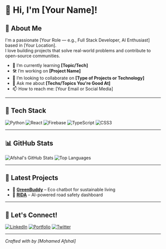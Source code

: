 # 👋 Hi, I'm [Your Name]!

## 🚀 About Me
I'm a passionate [Your Role — e.g., Full Stack Developer, AI Enthusiast] based in [Your Location].  
I love building projects that solve real-world problems and contribute to open-source communities.

- 🌱 I’m currently learning **[Topic/Tech]**
- 🛠️ I’m working on **[Project Name]**
- 👯 I’m looking to collaborate on **[Type of Projects or Technology]**
- 💬 Ask me about **[Techs/Topics You're Good At]**
- 📫 How to reach me: [Your Email or Social Media]

---

## 🧰 Tech Stack
![Python](https://img.shields.io/badge/Python-3776AB?style=for-the-badge&logo=python&logoColor=white)
![React](https://img.shields.io/badge/React-20232A?style=for-the-badge&logo=react&logoColor=61DAFB)
![Firebase](https://img.shields.io/badge/Firebase-FFCA28?style=for-the-badge&logo=firebase&logoColor=white)
![TypeScript](https://img.shields.io/badge/TypeScript-007ACC?style=for-the-badge&logo=typescript&logoColor=white)
![CSS3](https://img.shields.io/badge/CSS3-1572B6?style=for-the-badge&logo=css3&logoColor=white)

---

## 📊 GitHub Stats

![Afshal's GitHub Stats](https://github-readme-stats.vercel.app/api?username=yourusername&show_icons=true&theme=radical)
![Top Languages](https://github-readme-stats.vercel.app/api/top-langs/?username=yourusername&layout=compact&theme=radical)

---

## 📝 Latest Projects

- 🌱 [**GreenBuddy**](https://github.com/yourusername/greenbuddy) – Eco chatbot for sustainable living  
- 🚦 [**RIDA**](https://github.com/yourusername/rida-dashboard) – AI-powered road safety dashboard  

---

## 🤝 Let's Connect!

[![LinkedIn](https://img.shields.io/badge/LinkedIn-blue?style=flat&logo=linkedin&logoColor=white)](https://linkedin.com/in/yourusername)
[![Portfolio](https://img.shields.io/badge/Portfolio-000?style=flat&logo=firefox&logoColor=white)](https://yourportfolio.com)
[![Twitter](https://img.shields.io/badge/Twitter-1DA1F2?style=flat&logo=twitter&logoColor=white)](https://twitter.com/yourusername)

---

*Crafted with  by [Mohamed Afshal]*
